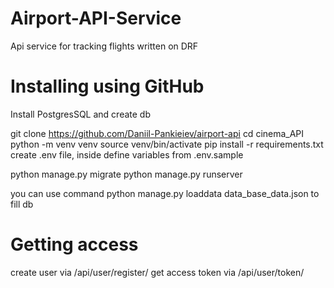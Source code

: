 # Airport-API-Service
Api service for tracking flights written on DRF

# Installing using GitHub
Install PostgresSQL and create db

git clone https://github.com/Daniil-Pankieiev/airport-api
cd cinema_API
python -m venv venv
source venv/bin/activate
pip install -r requirements.txt
create .env file, inside define variables from .env.sample

python manage.py migrate
python manage.py runserver

you can use command python manage.py loaddata data_base_data.json to fill db 


# Getting access
create user via /api/user/register/
get access token via /api/user/token/
